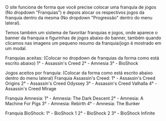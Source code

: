 O site funciona de forma que você precise colocar uma franquia de jogos (No dropdown "Franquias") e depois alocar os respectivos jogos da franquia dentro da mesma (No dropdown "Progressão" dentro do menu lateral). 

Temos também um sistema de favoritar franquias e jogos, onde aparece o banner da franquia e figurinhas de jogos abaixo do banner, também quando clicamos nas imagens um pequeno resumo da franquia/jogo é mostrado em um modal.

Franquias aceitas: (Colocar no dropdown de franquias da forma como está escrito abaixo)
1° - Assassin's Creed
2° - Amnesia
3° - BioShock

Jogos aceitos por franquia: (Colocar da forma como está escrito abaixo dentro do menu lateral)
Franquia Assassin's Creed:
1° - Assassin's Creed Origins
2° - Assassin's Creed Odyssey
3° - Assassin's Creed Valhalla
4° - Assassin's Creed Mirage

Franquia Amnesia:
1° - Amnesia: The Dark Descent
2° - Amnesia: A Machine For Pigs
3° - Amnesia: Rebirth
4° - Amnesia: The Bunker

Franquia BioShock:
1° - BioShock 1
2° - BioShock 2
3° - BioShock Infinite